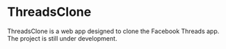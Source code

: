 # ThreadsClone
ThreadsClone is a web app designed to clone the Facebook Threads app. The project is still under development.
